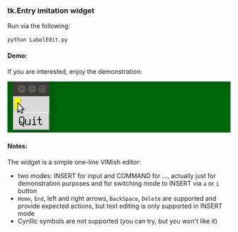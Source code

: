 ### tk.Entry imitation widget
Run via the following:
```
python LabelEdit.py
```

#### Demo:
If you are interested, enjoy the demonstration:

![Widget](widget.gif)

#### Notes:
The widget is a simple one-line VIMish editor:

- two modes: INSERT for input and COMMAND for ..., actually just for demonstration purposes and for switching mode to INSERT via `a` or `i` button
- `Home`, `End`, left and right arrows, `BackSpace`, `Delete` are supported and provide expected actions, but text editing is only supported in INSERT mode
- Cyrillic symbols are not supported (you can try, but you won't like it)
